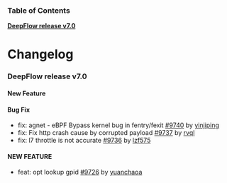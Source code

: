 ### Table of Contents

**[DeepFlow release v7.0](#v7.0)**<br/>

# Changelog

### <a id="v7.0"></a>DeepFlow release v7.0

#### New Feature

#### Bug Fix
* fix: agnet - eBPF Bypass kernel bug in fentry/fexit [#9740](https://github.com/deepflowio/deepflow/pull/9740) by [yinjiping](https://github.com/yinjiping)
* fix: Fix http crash cause by corrupted payload [#9737](https://github.com/deepflowio/deepflow/pull/9737) by [rvql](https://github.com/rvql)
* fix: l7 throttle is not accurate [#9736](https://github.com/deepflowio/deepflow/pull/9736) by [lzf575](https://github.com/lzf575)


#### NEW FEATURE
* feat: opt lookup gpid [#9726](https://github.com/deepflowio/deepflow/pull/9726) by [yuanchaoa](https://github.com/yuanchaoa)
